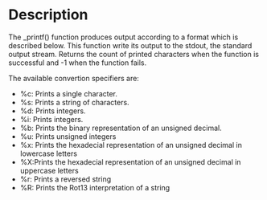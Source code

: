 # Description

The _printf() function produces output according to a format which is described below. This function write its output to the stdout, the standard output stream. Returns the count of printed characters when the function is successful and -1 when the function fails. <br />

The available convertion specifiers are:<br />
* %c: Prints a single character. <br />
* %s: Prints a string of characters. <br />
* %d: Prints integers. <br />
* %i: Prints integers. <br />
* %b: Prints the binary representation of an unsigned decimal. <br />
* %u: Prints unsigned integers <br />
* %x: Prints the hexadecial representation of an unsigned decimal in lowercase letters <br />
* %X:Prints the hexadecial representation of an unsigned decimal in uppercase letters <br />
* %r: Prints a reversed string <br />
* %R: Prints the Rot13 interpretation of a string <br />
